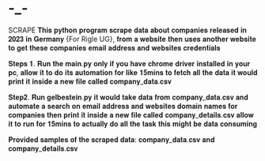 # -_-
SCRAPE
𝐓𝐡𝐢𝐬 𝐩𝐲𝐭𝐡𝐨𝐧 𝐩𝐫𝐨𝐠𝐫𝐚𝐦 𝐬𝐜𝐫𝐚𝐩𝐞 𝐝𝐚𝐭𝐚 𝐚𝐛𝐨𝐮𝐭 𝐜𝐨𝐦𝐩𝐚𝐧𝐢𝐞𝐬 𝐫𝐞𝐥𝐞𝐚𝐬𝐞𝐝 𝐢𝐧 𝟐𝟎𝟐𝟑 𝐢𝐧 𝐆𝐞𝐫𝐦𝐚𝐧𝐲 {For Rigle UG}, 𝐟𝐫𝐨𝐦 𝐚 𝐰𝐞𝐛𝐬𝐢𝐭𝐞 𝐭𝐡𝐞𝐧 𝐮𝐬𝐞𝐬 𝐚𝐧𝐨𝐭𝐡𝐞𝐫 𝐰𝐞𝐛𝐬𝐢𝐭𝐞 𝐭𝐨 𝐠𝐞𝐭 𝐭𝐡𝐞𝐬𝐞 𝐜𝐨𝐦𝐩𝐚𝐧𝐢𝐞𝐬 𝐞𝐦𝐚𝐢𝐥 𝐚𝐝𝐝𝐫𝐞𝐬𝐬 𝐚𝐧𝐝 𝐰𝐞𝐛𝐬𝐢𝐭𝐞𝐬 𝐜𝐫𝐞𝐝𝐞𝐧𝐭𝐢𝐚𝐥𝐬 

𝐒𝐭𝐞𝐩𝐬 𝟏.
    𝐑𝐮𝐧 𝐭𝐡𝐞 𝐦𝐚𝐢𝐧.𝐩𝐲 𝐨𝐧𝐥𝐲 𝐢𝐟 𝐲𝐨𝐮 𝐡𝐚𝐯𝐞 𝐜𝐡𝐫𝐨𝐦𝐞 𝐝𝐫𝐢𝐯𝐞𝐫 𝐢𝐧𝐬𝐭𝐚𝐥𝐥𝐞𝐝 𝐢𝐧 𝐲𝐨𝐮𝐫 𝐩𝐜, 𝐚𝐥𝐥𝐨𝐰 𝐢𝐭 𝐭𝐨 𝐝𝐨 𝐢𝐭𝐬 𝐚𝐮𝐭𝐨𝐦𝐚𝐭𝐢𝐨𝐧 𝐟𝐨𝐫 𝐥𝐢𝐤𝐞 𝟏𝟓𝐦𝐢𝐧𝐬 𝐭𝐨 𝐟𝐞𝐭𝐜𝐡 𝐚𝐥𝐥 𝐭𝐡𝐞 𝐝𝐚𝐭𝐚 𝐢𝐭 𝐰𝐨𝐮𝐥𝐝 𝐩𝐫𝐢𝐧𝐭 𝐢𝐭 𝐢𝐧𝐬𝐢𝐝𝐞 𝐚 𝐧𝐞𝐰 𝐟𝐢𝐥𝐞 𝐜𝐚𝐥𝐥𝐞𝐝 𝐜𝐨𝐦𝐩𝐚𝐧𝐲_𝐝𝐚𝐭𝐚.𝐜𝐬𝐯

𝐒𝐭𝐞𝐩𝟐. 
   𝐑𝐮𝐧 𝐠𝐞𝐥𝐛𝐞𝐬𝐭𝐞𝐢𝐧.𝐩𝐲 𝐢𝐭 𝐰𝐨𝐮𝐥𝐝 𝐭𝐚𝐤𝐞 𝐝𝐚𝐭𝐚 𝐟𝐫𝐨𝐦 𝐜𝐨𝐦𝐩𝐚𝐧𝐲_𝐝𝐚𝐭𝐚.𝐜𝐬𝐯 𝐚𝐧𝐝 𝐚𝐮𝐭𝐨𝐦𝐚𝐭𝐞 𝐚 𝐬𝐞𝐚𝐫𝐜𝐡 𝐨𝐧 𝐞𝐦𝐚𝐢𝐥 𝐚𝐝𝐝𝐫𝐞𝐬𝐬 𝐚𝐧𝐝 𝐰𝐞𝐛𝐬𝐢𝐭𝐞𝐬 𝐝𝐨𝐦𝐚𝐢𝐧 𝐧𝐚𝐦𝐞𝐬 𝐟𝐨𝐫 𝐜𝐨𝐦𝐩𝐚𝐧𝐢𝐞𝐬 𝐭𝐡𝐞𝐧 𝐩𝐫𝐢𝐧𝐭 𝐢𝐭 𝐢𝐧𝐬𝐢𝐝𝐞 𝐚 𝐧𝐞𝐰 𝐟𝐢𝐥𝐞 𝐜𝐚𝐥𝐥𝐞𝐝 𝐜𝐨𝐦𝐩𝐚𝐧𝐲_𝐝𝐞𝐭𝐚𝐢𝐥𝐬.𝐜𝐬𝐯 𝐚𝐥𝐥𝐨𝐰 𝐢𝐭 𝐭𝐨 𝐫𝐮𝐧 𝐟𝐨𝐫 𝟏𝟓𝐦𝐢𝐧𝐬 𝐭𝐨 𝐚𝐜𝐭𝐮𝐚𝐥𝐥𝐲 𝐝𝐨 𝐚𝐥𝐥 𝐭𝐡𝐞 𝐭𝐚𝐬𝐤 𝐭𝐡𝐢𝐬 𝐦𝐢𝐠𝐡𝐭 𝐛𝐞 𝐝𝐚𝐭𝐚 𝐜𝐨𝐧𝐬𝐮𝐦𝐢𝐧𝐠 

𝐏𝐫𝐨𝐯𝐢𝐝𝐞𝐝 𝐬𝐚𝐦𝐩𝐥𝐞𝐬 𝐨𝐟 𝐭𝐡𝐞 𝐬𝐜𝐫𝐚𝐩𝐞𝐝 𝐝𝐚𝐭𝐚: 𝐜𝐨𝐦𝐩𝐚𝐧𝐲_𝐝𝐚𝐭𝐚.𝐜𝐬𝐯 𝐚𝐧𝐝 𝐜𝐨𝐦𝐩𝐚𝐧𝐲_𝐝𝐞𝐭𝐚𝐢𝐥𝐬.𝐜𝐬𝐯
